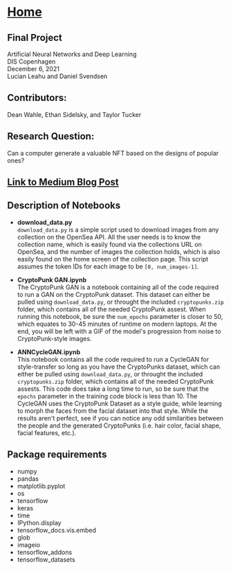 # [Home](https://tuckert23.github.io)
## Final Project  
Artificial Neural Networks and Deep Learning  
DIS Copenhagen  
December 6, 2021  
Lucian Leahu and Daniel Svendsen  

## Contributors:
Dean Wahle, Ethan Sidelsky, and Taylor Tucker

## Research Question:
Can a computer generate a valuable NFT based on the designs of popular ones?

## [Link to Medium Blog Post](https://medium.com/@tuckert23/ai-crypto-art-generating-nft-style-images-with-neural-networks-68b0930ec1bd)

## Description of Notebooks
- __download_data.py__  
`download_data.py` is a simple script used to download images from any collection on the OpenSea API. All the user needs is to know the collection name, which is easily found via the collections URL on OpenSea, and the number of images the collection holds, which is also easily found on the home screen of the collection page. This script assumes the token IDs for each image to be `[0, num_images-1]`.

- __CryptoPunk GAN.ipynb__  
The CryptoPunk GAN is a notebook containing all of the code required to run a GAN on the CryptoPunk dataset. This dataset can either be pulled using `download_data.py`, or throught the included `cryptopunks.zip` folder, which contains all of the needed CryptoPunk assest. When running this notebook, be sure the `num_epochs` parameter is closer to 50, which equates to 30-45 minutes of runtime on modern laptops. At the end, you will be left with a GIF of the model's progression from noise to CryptoPunk-style images. 

- __ANNCycleGAN.ipynb__  
This notebook contains all the code required to run a CycleGAN for style-transfer so long as you have the CryptoPunks dataset, which can either be pulled using `download_data.py`, or throught the included `cryptopunks.zip` folder, which contains all of the needed CryptoPunk assests. This code does take a long time to run, so be sure that the `epochs` parameter in the training code block is less than 10. The CycleGAN uses the CryptoPunk Dataset as a style guide, while learning to morph the faces from the facial dataset into that style. While the results aren't perfect, see if you can notice any odd similarities between the people and the generated CryptoPunks (i.e. hair color, facial shape, facial features, etc.). 


## Package requirements
- numpy
- pandas
- matplotlib.pyplot
- os
- tensorflow
- keras
- time
- IPython.display
- tensorflow_docs.vis.embed
- glob
- imageio
- tensorflow_addons
- tensorflow_datasets
